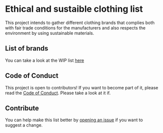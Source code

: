 # Ethical and sustaible clothing list

This project intends to gather different clothing brands that complies both with fair trade conditions for the manufacturers and also respects the environment by using sustainable materials.

## List of brands

You can take a look at the WIP list [here](https://github.com/AlbaRoza/ethical-clothing/list-of-ethical-clothing-brands)

## Code of Conduct

This project is open to contributors! If you want to become part of it, please read the  [Code of Conduct](https://github.com/AlbaRoza/ethical-clothing/blob/master/CODE_OF_CONDUCT). Please take a look at it if.

## Contribute

You can help make this list better by [opening an issue](https://github.com/AlbaRoza/ethical-clothing/issues) if you want to suggest a change.
